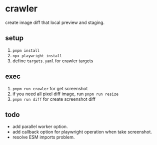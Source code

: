 # crawler

create image diff that local preview and staging.

## setup

1. `pnpm install`
2. `npx playwright install`
3. define `targets.yaml` for crawler targets

## exec

1. `pnpm run crawler` for get screenshot
2. if you need all pixel diff image, run `pnpm run resize`
3. `pnpm run diff` for create screenshot diff

## todo

- add parallel worker option.
- add callback option for playwright operation when take screenshot.
- resolve ESM imports problem.
